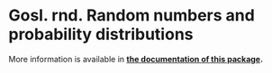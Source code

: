 # Gosl. rnd. Random numbers and probability distributions

More information is available in **[the documentation of this package](http://rawgit.com/cpmech/gosl/master/doc/xxrnd.html).**
